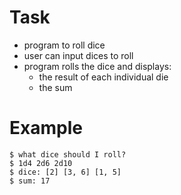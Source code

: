 # Task

- program to roll dice
- user can input dices to roll
- program rolls the dice and displays:
  - the result of each individual die
  - the sum

# Example

```console
$ what dice should I roll?
$ 1d4 2d6 2d10
$ dice: [2] [3, 6] [1, 5]
$ sum: 17
```
